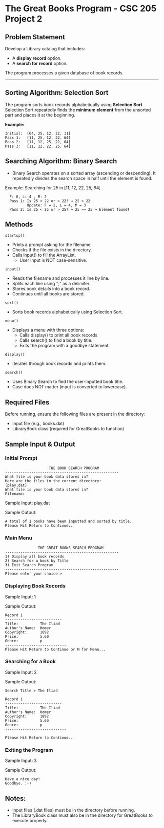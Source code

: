 # The Great Books Program - CSC 205 Project 2

## Problem Statement
Develop a Library catalog that includes:  
- A **display record** option.  
- A **search for record** option.  

The program processes a given database of book records.

---

## Sorting Algorithm: Selection Sort
The program sorts book records alphabetically using **Selection Sort**.  
Selection Sort repeatedly finds the **minimum element** from the unsorted part and places it at the beginning.

**Example:**  

    Initial:  [64, 25, 12, 22, 11]
    Pass 1:   [11, 25, 12, 22, 64]
    Pass 2:   [11, 12, 25, 22, 64]
    Pass 3:   [11, 12, 22, 25, 64] 

## Searching Algorithm: Binary Search
- Binary Search operates on a sorted array (ascending or descending).
It repeatedly divides the search space in half until the element is found.

Example: Searching for 25 in [11, 12, 22, 25, 64]

      F: 0, L: 4 , M: 2  
      Pass 1: Is 25 < 22 or > 22? → 25 > 22  
              Update: F = 2, L = 4, M = 3  
      Pass 2: Is 25 < 25 or > 25? → 25 == 25 → Element found!

## Methods
`startup()`
- Prints a prompt asking for the filename.
- Checks if the file exists in the directory.
- Calls input() to fill the ArrayList.
    - User input is NOT case-sensitive.
 
`input()`
- Reads the filename and processes it line by line.
- Splits each line using ";" as a delimiter.
- Stores book details into a book record.
- Continues until all books are stored.

`sort()`
- Sorts book records alphabetically using Selection Sort.

`menu()`
- Displays a menu with three options:
    -  Calls display() to print all book records.
    -  Calls search() to find a book by title.
    -  Exits the program with a goodbye statement.

`display()`
- Iterates through book records and prints them.

`search()`
- Uses Binary Search to find the user-inputted book title.
- Case does NOT matter (input is converted to lowercase).

## Required Files
Before running, ensure the following files are present in the directory:

- Input file (e.g., books.dat)
- LibraryBook class (required for GreatBooks to function)

## Sample Input & Output
### Initial Prompt

                        THE BOOK SEARCH PROGRAM         
    ----------------------------------------------------
    What file is your book data stored in?
    Here are the files in the current directory:
    [play.dat]
    What file is your book data stored in?
    Filename:

Sample Input: play.dat

Sample Output:

    A total of 1 books have been inputted and sorted by title.
    Please Hit Return to Continue...

### Main Menu

                   THE GREAT BOOKS SEARCH PROGRAM
    ----------------------------------------------------
    1) Display all book records
    2) Search for a book by Title
    3) Exit Search Program
    ----------------------------------------------------
    Please enter your choice >
    
### Displaying Book Records
Sample Input: 1

Sample Output:

    Record 1  
    --------------------------  
    Title:          The Iliad  
    Author's Name:  Homer  
    Copyright:      1892  
    Price:          5.60  
    Genre:          p  
    ----------------------------  
    Please Hit Return to Continue or M for Menu...
    
### Searching for a Book
Sample Input: 2

Sample Output:

    Search Title > The Iliad  
    
    Record 1  
    --------------------------  
    Title:          The Iliad  
    Author's Name:  Homer  
    Copyright:      1892  
    Price:          5.60  
    Genre:          p  
    ----------------------------  
    
    Please Hit Return to Continue...
    
### Exiting the Program
Sample Input: 3

Sample Output:

    Have a nice day!  
    Goodbye. :-)
  
## Notes:
- Input files (.dat files) must be in the directory before running.
- The LibraryBook class must also be in the directory for GreatBooks to execute properly.
